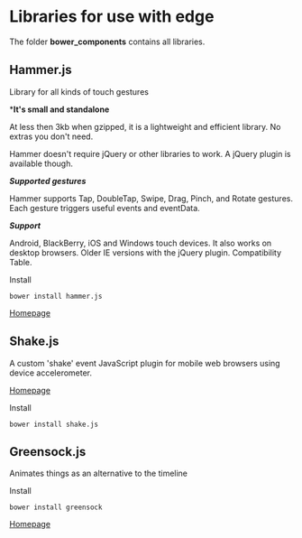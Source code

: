 # Libraries for use with edge 

The folder **bower_components** contains all libraries. 

## Hammer.js 


Library for all kinds of touch gestures

***It's small and standalone**

At less then 3kb when gzipped, it is a lightweight and efficient library. No extras you don't need.

Hammer doesn't require jQuery or other libraries to work. A jQuery plugin is available though.

***Supported gestures***

Hammer supports Tap, DoubleTap, Swipe, Drag, Pinch, and Rotate gestures. Each gesture triggers useful events and eventData.

***Support***

Android, BlackBerry, iOS and Windows touch devices. It also works on desktop browsers. Older IE versions with the jQuery plugin. Compatibility Table.

Install 

```
bower install hammer.js
```

[Homepage](http://eightmedia.github.io/hammer.js/)

## Shake.js

A custom 'shake' event JavaScript plugin for mobile web browsers using device accelerometer.

[Homepage](https://github.com/alexgibson/shake.js/)

Install
```
bower install shake.js
```

## Greensock.js

Animates things as an alternative to the timeline 

Install

```
bower install greensock
```

[Homepage](http://www.greensock.com/get-started-js/)
